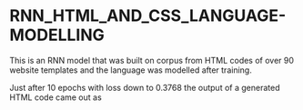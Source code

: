 # RNN_HTML_AND_CSS_LANGUAGE-MODELLING
This is an RNN model that was built on corpus from HTML codes of over 90 website templates and the language was modelled after training.

Just after 10 epochs with loss down to 0.3768 the output of a generated HTML code came out as

<!DOCTYPE html> <html lang="en">

<head>
  <meta charset="utf-8">
    <meta http-equiv="X-UA-Compatible" content="IE=edge">
    <meta name="viewport" content="width=device-width, initial-scale=1">


